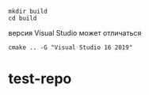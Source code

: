 ```
mkdir build
cd build
```

версия Visual Studio может отличаться
```
cmake .. -G "Visual Studio 16 2019"
```
# test-repo
